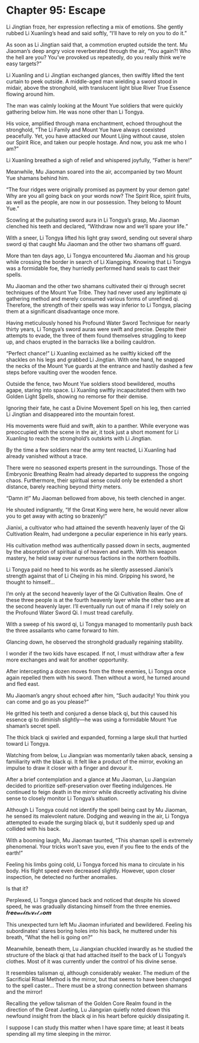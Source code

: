 # Chapter 95: Escape

Li Jingtian froze, her expression reflecting a mix of emotions. She gently rubbed Li Xuanling’s head and said softly, “I’ll have to rely on you to do it.”

As soon as Li Jingtian said that, a commotion erupted outside the tent. Mu Jiaoman’s deep angry voice reverberated through the air, “You again?! Who the hell are you? You’ve provoked us repeatedly, do you really think we’re easy targets?”

Li Xuanling and Li Jingtian exchanged glances, then swiftly lifted the tent curtain to peek outside. A middle-aged man wielding a sword stood in midair, above the stronghold, with translucent light blue River True Essence flowing around him.

The man was calmly looking at the Mount Yue soldiers that were quickly gathering below him. He was none other than Li Tongya.

His voice, amplified through mana enchantment, echoed throughout the stronghold, “The Li Family and Mount Yue have always coexisted peacefully. Yet, you have attacked our Mount Lijing without cause, stolen our Spirit Rice, and taken our people hostage. And now, you ask me who I am?”

Li Xuanling breathed a sigh of relief and whispered joyfully, “Father is here!”

Meanwhile, Mu Jiaoman soared into the air, accompanied by two Mount Yue shamans behind him.

“The four ridges were originally promised as payment by your demon gate! Why are you all going back on your words now? The Spirit Rice, spirit fruits, as well as the people, are now in our possession. They belong to Mount Yue.”

Scowling at the pulsating sword aura in Li Tongya’s grasp, Mu Jiaoman clenched his teeth and declared, “Withdraw now and we’ll spare your life.”

With a sneer, Li Tongya lifted his light gray sword, sending out several sharp sword qi that caught Mu Jiaoman and the other two shamans off guard.

More than ten days ago, Li Tongya encountered Mu Jiaoman and his group while crossing the border in search of Li Xiangping. Knowing that Li Tongya was a formidable foe, they hurriedly performed hand seals to cast their spells.

Mu Jiaoman and the other two shamans cultivated their qi through secret techniques of the Mount Yue Tribe. They had never used any legitimate qi gathering method and merely consumed various forms of unrefined qi. Therefore, the strength of their spells was way inferior to Li Tongya, placing them at a significant disadvantage once more.

Having meticulously honed his Profound Water Sword Technique for nearly thirty years, Li Tongya’s sword auras were swift and precise. Despite their attempts to evade, the three of them found themselves struggling to keep up, and chaos erupted in the barracks like a boiling cauldron.

“Perfect chance!” Li Xuanling exclaimed as he swiftly kicked off the shackles on his legs and grabbed Li Jingtian. With one hand, he snapped the necks of the Mount Yue guards at the entrance and hastily dashed a few steps before vaulting over the wooden fence.

Outside the fence, two Mount Yue soldiers stood bewildered, mouths agape, staring into space. Li Xuanling swiftly incapacitated them with two Golden Light Spells, showing no remorse for their demise.

Ignoring their fate, he cast a Divine Movement Spell on his leg, then carried Li Jingtian and disappeared into the mountain forest.

His movements were fluid and swift, akin to a panther. While everyone was preoccupied with the scene in the air, it took just a short moment for Li Xuanling to reach the stronghold’s outskirts with Li Jingtian.

By the time a few soldiers near the army tent reacted, Li Xuanling had already vanished without a trace.

There were no seasoned experts present in the surroundings. Those of the Embryonic Breathing Realm had already departed to suppress the ongoing chaos. Furthermore, their spiritual sense could only be extended a short distance, barely reaching beyond thirty meters.

“Damn it!” Mu Jiaoman bellowed from above, his teeth clenched in anger.

He shouted indignantly, “If the Great King were here, he would never allow you to get away with acting so brazenly!”

Jianixi, a cultivator who had attained the seventh heavenly layer of the Qi Cultivation Realm, had undergone a peculiar experience in his early years.

His cultivation method was authentically passed down in sects, augmented by the absorption of spiritual qi of heaven and earth. With his weapon mastery, he held sway over numerous factions in the northern foothills.

Li Tongya paid no heed to his words as he silently assessed Jianixi’s strength against that of Li Chejing in his mind. Gripping his sword, he thought to himself...

I’m only at the second heavenly layer of the Qi Cultivation Realm. One of these three people is at the fourth heavenly layer while the other two are at the second heavenly layer. I’ll eventually run out of mana if I rely solely on the Profound Water Sword Qi. I must tread carefully.

With a sweep of his sword qi, Li Tongya managed to momentarily push back the three assailants who came forward to him.

Glancing down, he observed the stronghold gradually regaining stability.

I wonder if the two kids have escaped. If not, I must withdraw after a few more exchanges and wait for another opportunity.

After intercepting a dozen moves from the three enemies, Li Tongya once again repelled them with his sword. Then without a word, he turned around and fled east.

Mu Jiaoman’s angry shout echoed after him, “Such audacity! You think you can come and go as you please?”

He gritted his teeth and conjured a dense black qi, but this caused his essence qi to diminish slightly—he was using a formidable Mount Yue shaman’s secret spell.

The thick black qi swirled and expanded, forming a large skull that hurtled toward Li Tongya.

Watching from below, Lu Jiangxian was momentarily taken aback, sensing a familiarity with the black qi. It felt like a product of the mirror, evoking an impulse to draw it closer with a finger and devour it.

After a brief contemplation and a glance at Mu Jiaoman, Lu Jiangxian decided to prioritize self-preservation over fleeting indulgences. He continued to feign death in the mirror while discreetly activating his divine sense to closely monitor Li Tongya’s situation.

Although Li Tongya could not identify the spell being cast by Mu Jiaoman, he sensed its malevolent nature. Dodging and weaving in the air, Li Tongya attempted to evade the surging black qi, but it suddenly sped up and collided with his back.

With a booming laugh, Mu Jiaoman taunted, “This shaman spell is extremely phenomenal. Your tricks won’t save you, even if you flee to the ends of the earth!”

Feeling his limbs going cold, Li Tongya forced his mana to circulate in his body. His flight speed even decreased slightly. However, upon closer inspection, he detected no further anomalies.

Is that it?

Perplexed, Li Tongya glanced back and noticed that despite his slowed speed, he was gradually distancing himself from the three enemies.
𝒇𝒓𝙚𝒆𝔀𝓮𝓫𝒏𝓸𝙫𝓮𝓵.𝓬𝙤𝙢

This unexpected turn left Mu Jiaoman infuriated and bewildered. Feeling his subordinates’ stares boring holes into his back, he muttered under his breath, “What the hell is going on?”

Meanwhile, beneath them, Lu Jiangxian chuckled inwardly as he studied the structure of the black qi that had attached itself to the back of Li Tongya’s clothes. Most of it was currently under the control of his divine sense.

It resembles talisman qi, although considerably weaker. The medium of the Sacrificial Ritual Method is the mirror, but that seems to have been changed to the spell caster... There must be a strong connection between shamans and the mirror!

Recalling the yellow talisman of the Golden Core Realm found in the direction of the Great Jueting, Lu Jiangxian quietly noted down this newfound insight from the black qi in his heart before quickly dissipating it.

I suppose I can study this matter when I have spare time; at least it beats spending all my time sleeping in the mirror.
